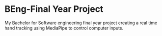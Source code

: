 # BEng-Final Year Project
 My Bachelor for Software engineering final year project creating a real time hand tracking using MediaPipe to control computer inputs.
